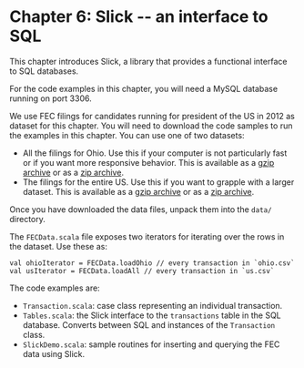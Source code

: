 
# Chapter 6: Slick -- an interface to SQL

This chapter introduces Slick, a library that provides a functional interface to SQL databases.

For the code examples in this chapter, you will need a MySQL database running on port 3306.

We use FEC filings for candidates running for president of the US in 2012 as dataset for this chapter. You will need to download the code samples to run the examples in this chapter. You can use one of two datasets:

 - All the filings for Ohio. Use this if your computer is not particularly fast or if you want more responsive behavior. This is available as a [gzip archive](data.scala4datascience.com/ohio.csv.gz) or as a [zip archive](data.scala4datascience.com/ohio.csv.zip).
 - The filings for the entire US. Use this if you want to grapple with a larger dataset. This is available as a [gzip archive](data.scala4datascience.com/us.csv.gz) or as a [zip archive](data.scala4datascience.com/us.csv.zip).

Once you have downloaded the data files, unpack them into the `data/` directory.

The `FECData.scala` file exposes two iterators for iterating over the rows in the dataset. Use these as:

    val ohioIterator = FECData.loadOhio // every transaction in `ohio.csv`
    val usIterator = FECData.loadAll // every transaction in `us.csv`

The code examples are:
 - `Transaction.scala`: case class representing an individual transaction.
 - `Tables.scala`: the Slick interface to the `transactions` table in the SQL database. Converts between SQL and instances of the `Transaction` class.
 - `SlickDemo.scala`: sample routines for inserting and querying the FEC data using Slick.

